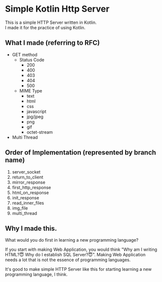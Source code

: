 # Simple Kotlin Http Server
This is a simple HTTP Server written in Kotlin.  
I made it for the practice of using Kotlin.
  
## What I made (referring to RFC)
- GET method
  - Status Code
    - 200
    - 400
    - 403
    - 404
    - 500
  - MIME Type
    - text
    - html
    - css
    - javascript
    - jpg/jpeg
    - png
    - gif
    - octet-stream
- Multi Thread

## Order of Implementation (represented by branch name)
1. server_socket
2. return_to_client
3. mirror_response
4. first_http_response
5. html_on_response
6. init_response
7. read_inner_files
8. img_file
9. multi_thread

## Why I made this. 
What would you do first in learning a new programming language?  

If you start with making Web Application, you would think 
"Why am I writing HTML?😇 Why do I establish SQL Server?😇".
Making Web Application needs a lot that is not the essence of programming languages.

It's good to make simple HTTP Server like this for starting learning a new programming language, I think.
